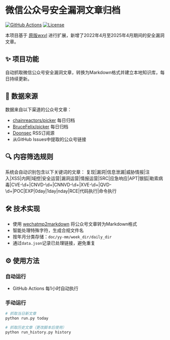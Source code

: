 # 微信公众号安全漏洞文章归档

[![GitHub Actions](https://github.com/gelusus/wxvl/actions/workflows/update_today.yml/badge.svg)](https://github.com/gelusus/wxvl/actions)
[![License](https://img.shields.io/badge/license-MIT-blue.svg)](LICENSE)

本项目基于 [原版wxvl](https://github.com/20142995/wxvl) 进行扩展，新增了2022年4月至2025年4月期间的安全漏洞文章。

## ✨ 项目功能

自动抓取微信公众号安全漏洞文章，转换为Markdown格式并建立本地知识库，每日持续更新。

## 📰 数据来源

数据来自以下渠道的公众号文章：
- [chainreactors/picker](https://github.com/chainreactors/picker) 每日归档
- [BruceFeIix/picker](https://github.com/BruceFeIix/picker) 每日归档
- [Doonsec](https://doonsec.com) RSS订阅源
- 从GitHub Issues中提取的公众号链接

## 🔍 内容筛选规则

系统会自动识别包含以下关键词的文章：
复现|漏洞|信息泄漏|威胁情报|注入|XSS|内网|域控|安全运营|漏洞运营|情报运营|SRC|应急响应|APT|银狐|勒索病毒|CVE-\d+|CNVD-\d+|CNNVD-\d+|XVE-\d+|QVD-\d+|POC|EXP|0day|1day|nday|RCE|代码执行|命令执行

## 🛠️ 技术实现

- 使用 [wechatmp2markdown](https://github.com/fengxxc/wechatmp2markdown) 将公众号文章转为Markdown格式
- 智能处理特殊字符，生成合规文件名
- 按年月分类存储：`doc/yy-mm/week_dir/daily_dir`
- 通过`data.json`记录已处理链接，避免重复

## ⚙️ 使用方法

### 自动运行
- GitHub Actions 每1小时自动执行

### 手动运行
```bash
# 抓取当日新文章
python run.py today

# 抓取历史文章（更改脚本后使用）
python run_history.py history

